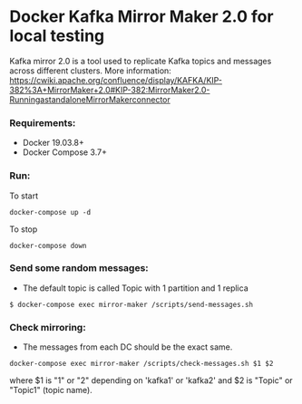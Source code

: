 # Docker Kafka Mirror Maker 2.0 for local testing 

Kafka mirror 2.0 is a tool used to replicate Kafka topics and messages across different clusters. More information: https://cwiki.apache.org/confluence/display/KAFKA/KIP-382%3A+MirrorMaker+2.0#KIP-382:MirrorMaker2.0-RunningastandaloneMirrorMakerconnector

### Requirements:

* Docker 19.03.8+
* Docker Compose 3.7+

### Run:
To start
```
docker-compose up -d
```

To stop
```
docker-compose down
```

### Send some random messages:
* The default topic is called Topic with 1 partition and 1 replica
```
$ docker-compose exec mirror-maker /scripts/send-messages.sh
```
### Check mirroring:
* The messages from each DC should be the exact same.
```
docker-compose exec mirror-maker /scripts/check-messages.sh $1 $2
```
where $1 is "1" or "2" depending on 'kafka1' or 'kafka2' and $2 is "Topic" or "Topic1" (topic name).
